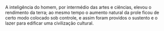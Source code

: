 ﻿A inteligência do homem, por intermédio das artes e ciências, elevou o rendimento da terra; ao mesmo tempo o aumento natural da prole ficou de certo modo colocado sob controle, e assim foram providos o sustento e o lazer para edificar uma civilização cultural.